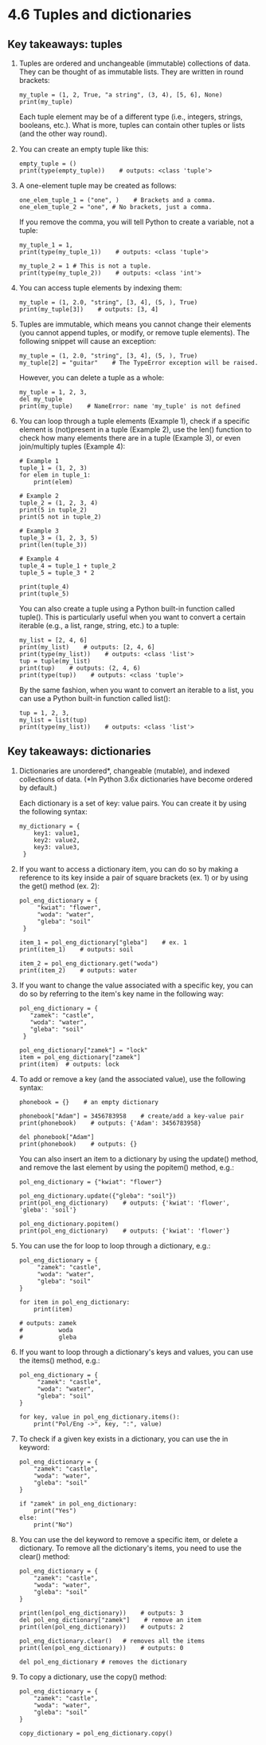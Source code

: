 # 4.6 Tuples and dictionaries

## Key takeaways: tuples

1. Tuples are ordered and unchangeable (immutable) collections of data. They can be thought of as immutable lists. They
   are written in round brackets:

   ```
   my_tuple = (1, 2, True, "a string", (3, 4), [5, 6], None)
   print(my_tuple)
   ```
   Each tuple element may be of a different type (i.e., integers, strings, booleans, etc.). What is more, tuples can
   contain other tuples or lists (and the other way round).

2. You can create an empty tuple like this:

   ```
   empty_tuple = ()
   print(type(empty_tuple))    # outputs: <class 'tuple'>
   ```

3. A one-element tuple may be created as follows:

   ```
   one_elem_tuple_1 = ("one", )    # Brackets and a comma.
   one_elem_tuple_2 = "one", # No brackets, just a comma.
   ```
   If you remove the comma, you will tell Python to create a variable, not a tuple:

   ```
   my_tuple_1 = 1,
   print(type(my_tuple_1))    # outputs: <class 'tuple'>

   my_tuple_2 = 1 # This is not a tuple.
   print(type(my_tuple_2))    # outputs: <class 'int'>
   ```

4. You can access tuple elements by indexing them:

   ```
   my_tuple = (1, 2.0, "string", [3, 4], (5, ), True)
   print(my_tuple[3])    # outputs: [3, 4]
   ```

5. Tuples are immutable, which means you cannot change their elements (you cannot append tuples, or modify, or remove
   tuple elements). The following snippet will cause an exception:

   ```
   my_tuple = (1, 2.0, "string", [3, 4], (5, ), True)
   my_tuple[2] = "guitar"    # The TypeError exception will be raised.
   ```

   However, you can delete a tuple as a whole:

   ```
   my_tuple = 1, 2, 3, 
   del my_tuple
   print(my_tuple)    # NameError: name 'my_tuple' is not defined
   ```

6. You can loop through a tuple elements (Example 1), check if a specific element is (not)present in a tuple
   (Example 2), use the len() function to check how many elements there are in a tuple (Example 3), or even
   join/multiply tuples (Example 4):

   ```
   # Example 1
   tuple_1 = (1, 2, 3)
   for elem in tuple_1:
       print(elem)

   # Example 2
   tuple_2 = (1, 2, 3, 4)
   print(5 in tuple_2)
   print(5 not in tuple_2)

   # Example 3
   tuple_3 = (1, 2, 3, 5)
   print(len(tuple_3))

   # Example 4
   tuple_4 = tuple_1 + tuple_2
   tuple_5 = tuple_3 * 2

   print(tuple_4)
   print(tuple_5)
   ```

   You can also create a tuple using a Python built-in function called tuple(). This is particularly useful when you
   want to convert a certain iterable (e.g., a list, range, string, etc.) to a tuple:

   ```
   my_list = [2, 4, 6]
   print(my_list)    # outputs: [2, 4, 6]
   print(type(my_list))    # outputs: <class 'list'>
   tup = tuple(my_list)
   print(tup)    # outputs: (2, 4, 6)
   print(type(tup))    # outputs: <class 'tuple'>
   ```

   By the same fashion, when you want to convert an iterable to a list, you can use a Python built-in function called
   list():

   ```
   tup = 1, 2, 3, 
   my_list = list(tup)
   print(type(my_list))    # outputs: <class 'list'>
   ```
   
## Key takeaways: dictionaries

1. Dictionaries are unordered*, changeable (mutable), and indexed collections of data. (*In Python 3.6x dictionaries
   have become ordered by default.)

   Each dictionary is a set of key: value pairs. You can create it by using the following syntax:

   ```
   my_dictionary = {
       key1: value1,
       key2: value2,
       key3: value3,
    }
   ```

2. If you want to access a dictionary item, you can do so by making a reference to its key inside a pair of square
   brackets (ex. 1) or by using the get() method (ex. 2):

   ```
   pol_eng_dictionary = {
        "kwiat": "flower",
        "woda": "water",
        "gleba": "soil"
    }

   item_1 = pol_eng_dictionary["gleba"]    # ex. 1
   print(item_1)    # outputs: soil

   item_2 = pol_eng_dictionary.get("woda")
   print(item_2)    # outputs: water
   ```

3. If you want to change the value associated with a specific key, you can do so by referring to the item's key name in
   the following way:

   ```
   pol_eng_dictionary = {
      "zamek": "castle",
      "woda": "water",
      "gleba": "soil"
    }

   pol_eng_dictionary["zamek"] = "lock"
   item = pol_eng_dictionary["zamek"]    
   print(item)  # outputs: lock
   ```

4. To add or remove a key (and the associated value), use the following syntax:

   ```
   phonebook = {}    # an empty dictionary

   phonebook["Adam"] = 3456783958    # create/add a key-value pair
   print(phonebook)    # outputs: {'Adam': 3456783958}

   del phonebook["Adam"]
   print(phonebook)    # outputs: {}
   ```

   You can also insert an item to a dictionary by using the update() method, and remove the last element by using the
   popitem() method, e.g.:

   ```
   pol_eng_dictionary = {"kwiat": "flower"}

   pol_eng_dictionary.update({"gleba": "soil"})
   print(pol_eng_dictionary)    # outputs: {'kwiat': 'flower', 'gleba': 'soil'}

   pol_eng_dictionary.popitem()
   print(pol_eng_dictionary)    # outputs: {'kwiat': 'flower'}
   ```
5. You can use the for loop to loop through a dictionary, e.g.:

   ```
   pol_eng_dictionary = {
        "zamek": "castle",
        "woda": "water",
        "gleba": "soil"
   }

   for item in pol_eng_dictionary:
       print(item) 

   # outputs: zamek
   #          woda
   #          gleba
   ```

6. If you want to loop through a dictionary's keys and values, you can use the items() method, e.g.:

   ```
   pol_eng_dictionary = {
        "zamek": "castle",
        "woda": "water",
        "gleba": "soil"
   }

   for key, value in pol_eng_dictionary.items():
       print("Pol/Eng ->", key, ":", value)
   ```

7. To check if a given key exists in a dictionary, you can use the in keyword:

   ```
   pol_eng_dictionary = {
       "zamek": "castle",
       "woda": "water",
       "gleba": "soil"
   }

   if "zamek" in pol_eng_dictionary:
       print("Yes")
   else:
       print("No")
   ```

8. You can use the del keyword to remove a specific item, or delete a dictionary. To remove all the dictionary's items,
   you need to use the clear() method:

   ```
   pol_eng_dictionary = {
       "zamek": "castle",
       "woda": "water",
       "gleba": "soil"
   }

   print(len(pol_eng_dictionary))    # outputs: 3
   del pol_eng_dictionary["zamek"]    # remove an item
   print(len(pol_eng_dictionary))    # outputs: 2

   pol_eng_dictionary.clear()   # removes all the items
   print(len(pol_eng_dictionary))    # outputs: 0

   del pol_eng_dictionary # removes the dictionary
   ```

9. To copy a dictionary, use the copy() method:

   ```
   pol_eng_dictionary = {
       "zamek": "castle",
       "woda": "water",
       "gleba": "soil"
   }

   copy_dictionary = pol_eng_dictionary.copy()
   ```
